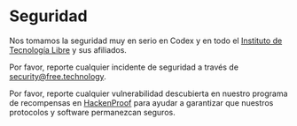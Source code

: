 # Seguridad

Nos tomamos la seguridad muy en serio en Codex y en todo el <a href="https://free.technology/" target="_blank">Instituto de Tecnología Libre</a> y sus afiliados.

Por favor, reporte cualquier incidente de seguridad a través de <a href="mailto:security@free.technology">security@free.technology</a>.

Por favor, reporte cualquier vulnerabilidad descubierta en nuestro programa de recompensas en <a href="https://hackenproof.com/ift" target="_blank">HackenProof</a> para ayudar a garantizar que nuestros protocolos y software permanezcan seguros.
